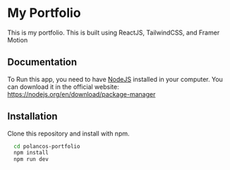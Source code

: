 
# My Portfolio

This is my portfolio. This is built using ReactJS, TailwindCSS, and Framer Motion




## Documentation

To Run this app, you need to have [NodeJS](https://nodejs.org/en/download/prebuilt-installer) installed in your computer. You can download it in the official website: https://nodejs.org/en/download/package-manager




## Installation

Clone this repository and install with npm.

```bash
  cd polancos-portfolio
  npm install
  npm run dev
```
    